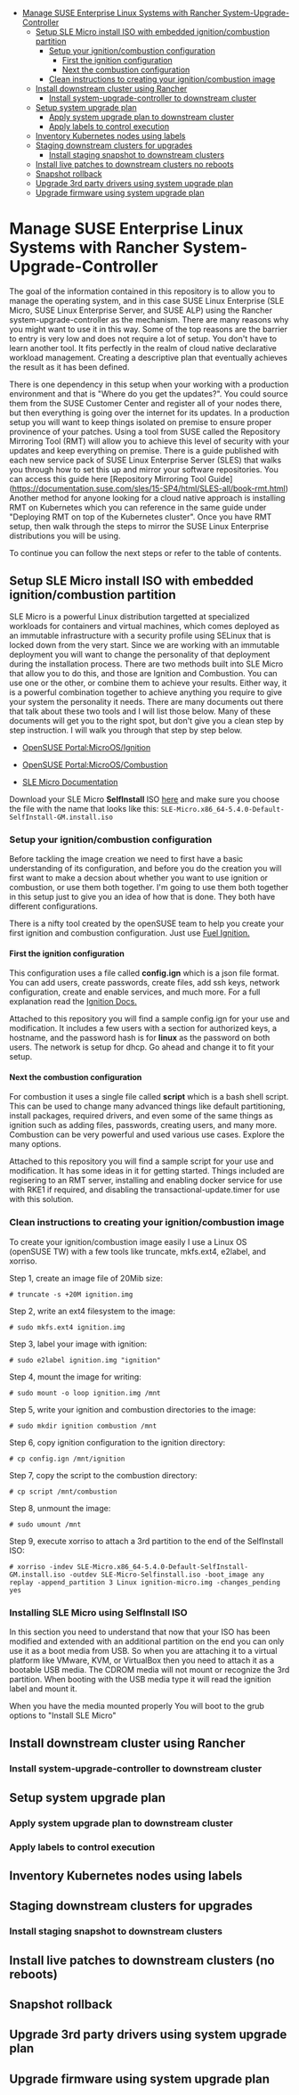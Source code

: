 <!-- TOC -->

- [Manage SUSE Enterprise Linux Systems with Rancher System-Upgrade-Controller](#manage-suse-enterprise-linux-systems-with-rancher-system-upgrade-controller)
    - [Setup SLE Micro install ISO with embedded ignition/combustion partition](#setup-sle-micro-install-iso-with-embedded-ignitioncombustion-partition)
        - [Setup your ignition/combustion configuration](#setup-your-ignitioncombustion-configuration)
            - [First the ignition configuration](#first-the-ignition-configuration)
            - [Next the combustion configuration](#next-the-combustion-configuration)
        - [Clean instructions to creating your ignition/combustion image](#clean-instructions-to-creating-your-ignitioncombustion-image)
    - [Install downstream cluster using Rancher](#install-downstream-cluster-using-rancher)
        - [Install system-upgrade-controller to downstream cluster](#install-system-upgrade-controller-to-downstream-cluster)
    - [Setup system upgrade plan](#setup-system-upgrade-plan)
        - [Apply system upgrade plan to downstream cluster](#apply-system-upgrade-plan-to-downstream-cluster)
        - [Apply labels to control execution](#apply-labels-to-control-execution)
    - [Inventory Kubernetes nodes using labels](#inventory-kubernetes-nodes-using-labels)
    - [Staging downstream clusters for upgrades](#staging-downstream-clusters-for-upgrades)
        - [Install staging snapshot to downstream clusters](#install-staging-snapshot-to-downstream-clusters)
    - [Install live patches to downstream clusters no reboots](#install-live-patches-to-downstream-clusters-no-reboots)
    - [Snapshot rollback](#snapshot-rollback)
    - [Upgrade 3rd party drivers using system upgrade plan](#upgrade-3rd-party-drivers-using-system-upgrade-plan)
    - [Upgrade firmware using system upgrade plan](#upgrade-firmware-using-system-upgrade-plan)

<!-- /TOC -->



# Manage SUSE Enterprise Linux Systems with Rancher System-Upgrade-Controller

The goal of the information contained in this repository is to allow you to manage the operating system, and in this case SUSE Linux Enterprise (SLE Micro, SUSE Linux Enterprise Server, and SUSE ALP) using the Rancher system-upgrade-controller as the mechanism. There are many reasons why you might want to use it in this way. Some of the top reasons are the barrier to entry is very low and does not require a lot of setup. You don't have to learn another tool. It fits perfectly in the realm of cloud native declarative workload management. Creating a descriptive plan that eventually achieves the result as it has been defined. 

There is one dependency in this setup when your working with a production environment and that is "Where do you get the updates?". You could source them from the SUSE Customer Center and register all of your nodes there, but then everything is going over the internet for its updates. In a production setup you will want to keep things isolated on premise to ensure proper provinence of your patches. Using a tool from SUSE called the Repository Mirroring Tool (RMT) will allow you to achieve this level of security with your updates and keep everything on premise. There is a guide published with each new service pack of SUSE Linux Enterprise Server (SLES) that walks you through how to set this up and mirror your software repositories. You can access this guide here [Repository Mirroring Tool Guide] (https://documentation.suse.com/sles/15-SP4/html/SLES-all/book-rmt.html) Another method for anyone looking for a cloud native approach is installing RMT on Kubernetes which you can reference in the same guide under "Deploying RMT on top of the Kubernetes cluster". Once you have RMT setup, then walk through the steps to mirror the SUSE Linux Enterprise distributions you will be using.

To continue you can follow the next steps or refer to the table of contents.

## Setup SLE Micro install ISO with embedded ignition/combustion partition
SLE Micro is a powerful Linux distribution targetted at specialized workloads for containers and virtual machines, which comes deployed as an immutable infrastructure with a security profile using SELinux that is locked down from the very start. Since we are working with an immutable deployment you will want to change the personality of that deployment during the installation process. There are two methods built into SLE Micro that allow you to do this, and those are Ignition and Combustion. You can use one or the other, or combine them to achieve your results. Either way, it is a powerful combination together to achieve anything you require to give your system the personality it needs. There are many documents out there that talk about these two tools and I will list those below. Many of these documents will get you to the right spot, but don't give you a clean step by step instruction. I will walk you through 
that step by step below. 

* [OpenSUSE Portal:MicroOS/Ignition](https://en.opensuse.org/Portal:MicroOS/Ignition)

* [OpenSUSE Portal:MicroOS/Combustion](https://en.opensuse.org/Portal:MicroOS/Combustion)

* [SLE Micro Documentation](https://documentation.suse.com/sle-micro/5.4/html/SLE-Micro-all/cha-images-ignition.html)

Download your SLE Micro **SelfInstall** ISO [here](https://www.suse.com/download/sle-micro/) and make sure you choose the file with the name that looks like this:
```SLE-Micro.x86_64-5.4.0-Default-SelfInstall-GM.install.iso```
### Setup your ignition/combustion configuration
Before tackling the image creation we need to first have a basic understanding of its configuration, and before you do the creation you will first want to make a decsion about whether you want to use ignition or combustion, or use them both together. I'm going to use them both together in this setup just to give you an idea of how that is done. They both have different configurations. 

There is a nifty tool created by the openSUSE team to help you create your first ignition and combustion configuration. Just use [Fuel Ignition.](https://opensuse.github.io/fuel-ignition/)
#### First the ignition configuration
This configuration uses a file called **config.ign** which is a json file format. You can add users, create passwords, create files, add ssh keys, network configuration, create and enable services, and much more. For a full explanation read the [Ignition Docs.](https://coreos.github.io/ignition/)

Attached to this repository you will find a sample config.ign for your use and modification. It includes a few users with a section for authorized keys, a hostname, and the password hash is for **linux** as the password on both users. The network is setup for dhcp. Go ahead and change it to fit your setup.

#### Next the combustion configuration
For combustion it uses a single file called **script** which is a bash shell script. This can be used to change many advanced things like default partitioning, install packages, required drivers, and even some of the same things as ignition such as adding files, passwords, creating users, and many more. Combustion can be very powerful and used various use cases. Explore the many options. 

Attached to this repository you will find a sample script for your use and modification. It has some ideas in it for getting started. Things included are regisering to an RMT server, installing and enabling docker service for use with RKE1 if required, and disabling the transactional-update.timer for use with this solution.
### Clean instructions to creating your ignition/combustion image
To create your ignition/combustion image easily I use a Linux OS (openSUSE TW) with a few tools like truncate, mkfs.ext4, e2label, and xorriso.

Step 1, create an image file of 20Mib size:

```# truncate -s +20M ignition.img```

Step 2, write an ext4 filesystem to the image:

```# sudo mkfs.ext4 ignition.img```

Step 3, label your image with ignition:

```# sudo e2label ignition.img "ignition"```

Step 4, mount the image for writing:

```# sudo mount -o loop ignition.img /mnt```

Step 5, write your ignition and combustion directories to the image:

```# sudo mkdir ignition combustion /mnt```

Step 6, copy ignition configuration to the ignition directory:

```# cp config.ign /mnt/ignition```

Step 7, copy the script to the combustion directory:

```# cp script /mnt/combustion```

Step 8, unmount the image:

```# sudo umount /mnt```

Step 9, execute xorriso to attach a 3rd partition to the end of the SelfInstall ISO:

```# xorriso -indev SLE-Micro.x86_64-5.4.0-Default-SelfInstall-GM.install.iso -outdev SLE-Micro-Selfinstall.iso -boot_image any replay -append_partition 3 Linux ignition-micro.img -changes_pending yes```

### Installing SLE Micro using SelfInstall ISO
In this section you need to understand that now that your ISO has been modified and extended with an additional partition on the end you can only use it as a boot media from USB. So when you are attaching it to a virtual platform like VMware, KVM, or VirtualBox then you need to attach it as a bootable USB media. The CDROM media will not mount or recognize the 3rd partition. When booting with the USB media type it will read the ignition label and mount it. 

When you have the media mounted properly You will boot to the grub options to "Install SLE Micro"
## Install downstream cluster using Rancher

### Install system-upgrade-controller to downstream cluster

## Setup system upgrade plan

### Apply system upgrade plan to downstream cluster

### Apply labels to control execution


## Inventory Kubernetes nodes using labels

## Staging downstream clusters for upgrades

### Install staging snapshot to downstream clusters

## Install live patches to downstream clusters (no reboots)

## Snapshot rollback

## Upgrade 3rd party drivers using system upgrade plan

## Upgrade firmware using system upgrade plan